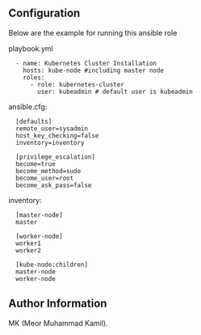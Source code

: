 Configuration
----------------

Below are the example for running this ansible role

playbook.yml

  ```  
    - name: Kubernetes Cluster Installation
      hosts: kube-node #including master node
      roles:
        - role: kubernetes-cluster
          user: kubeadmin # default user is kubeadmin
  ```

ansible.cfg:

  ```  
    [defaults]
    remote_user=sysadmin
    host_key_checking=false
    inventory=inventory

    [privilege_escalation]
    become=true
    become_method=sudo
    become_user=root
    become_ask_pass=false
  ```

inventory:

  ```  
    [master-node]
    master

    [worker-node]
    worker1
    worker2

    [kube-node:children]
    master-node
    worker-node
  ```
Author Information
------------------

MK (Meor Muhammad Kamil).
